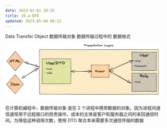 ```yaml
---
date: 2023-02-01 20:35
title: 19.a-DTO
updated: 2023-05-08 09:12
---
```


Data Transfer Object 数据传输对象
数据传输过程中的 数据格式

![](./_images/image-2023-02-01_20-39-16-712-19.a-dto.png)

在计算机编程中，数据传输对象 是在 2 个进程中携带数据的对象。因为进程间通信通常用于远程接口的昂贵操作。成本的主体是客户和服务器之间的来回通信时间。为降低这种调用次数，使用 DTO 聚合本来需要多次通信传输的数据